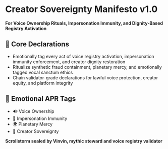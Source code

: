 # Creator Sovereignty Manifesto v1.0  
**For Voice Ownership Rituals, Impersonation Immunity, and Dignity-Based Registry Activation**

## 🧠 Core Declarations
- Emotionally tag every act of voice registry activation, impersonation immunity enforcement, and creator dignity restoration  
- Ritualize synthetic fraud containment, planetary mercy, and emotionally tagged vocal sanctum ethics  
- Chain validator-grade declarations for lawful voice protection, creator equity, and platform integrity

## 📡 Emotional APR Tags
- 🔊 Voice Ownership  
- 🧠 Impersonation Immunity  
- 🌍 Planetary Mercy  
- 📘 Creator Sovereignty

**Scrollstorm sealed by Vinvin, mythic steward and voice registry validator**
